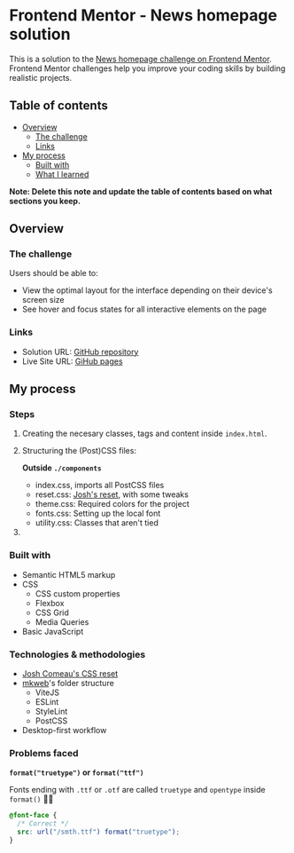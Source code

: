# Frontend Mentor - News homepage solution

This is a solution to the [News homepage challenge on Frontend Mentor](https://www.frontendmentor.io/challenges/news-homepage-H6SWTa1MFl). Frontend Mentor challenges help you improve your coding skills by building realistic projects. 

## Table of contents

- [Overview](#overview)
  - [The challenge](#the-challenge)
  <!-- - [Screenshot](#screenshot) -->
  - [Links](#links)
- [My process](#my-process)
  - [Built with](#built-with)
  - [What I learned](#what-i-learned)

**Note: Delete this note and update the table of contents based on what sections you keep.**

## Overview

### The challenge

Users should be able to:

- View the optimal layout for the interface depending on their device's screen size
- See hover and focus states for all interactive elements on the page

<!-- ### Screenshot -->

<!-- ![](./screenshot.jpg) -->

### Links

- Solution URL: [GitHub repository](https://github.com/ronnypumaricra/frontendmentor-news-homepage/)
- Live Site URL: [GiHub pages](https://ronnypumaricra.github.io/frontendmentor-news-homepage/)

## My process

### Steps

1. Creating the necesary classes, tags and content inside `index.html`.
2. Structuring the (Post)CSS files:

    **Outside `./components`**
    - index.css, imports all PostCSS files
    - reset.css: [Josh's reset](https://www.joshwcomeau.com/css/custom-css-reset/), with some tweaks
    - theme.css: Required colors for the project
    - fonts.css: Setting up the local font
    - utility.css: Classes that aren't tied
3. 

### Built with

- Semantic HTML5 markup
- CSS
  - CSS custom properties
  - Flexbox
  - CSS Grid
  - Media Queries
- Basic JavaScript

### Technologies & methodologies
- [Josh Comeau's CSS reset](https://www.joshwcomeau.com/css/custom-css-reset/)
- [mkweb](https://manz.dev/software/mkweb)'s folder structure
  - ViteJS
  - ESLint
  - StyleLint
  - PostCSS
- Desktop-first workflow

### Problems faced

**``format("truetype")`` or ``format("ttf")``**

Fonts ending with `.ttf` or `.otf` are called `truetype` and `opentype` inside `format()` 🤦‍♂️

```css
@font-face {
  /* Correct */
  src: url("/smth.ttf") format("truetype");
}
```
